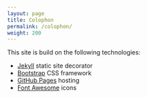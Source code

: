 ```yaml
---
layout: page
title: Colophon
permalink: /colophon/
weight: 200
---
```


This site is build on the following technologies:

* [Jekyll](https://jekyllrb.com) static site decorator
* [Bootstrap](http://getbootstrap.com) CSS framework
* [GitHub Pages](https://pages.github.com) hosting
* [Font Awesome](http://fontawesome.io) icons
